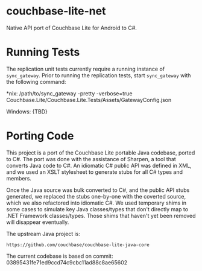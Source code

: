 couchbase-lite-net
==================

Native API port of Couchbase Lite for Android to C#.

Running Tests
=============

The replication unit tests currently require a running
instance of `sync_gateway`. Prior to running the
replication tests, start `sync_gateway` with the following
command:

*nix:
   /path/to/sync_gateway -pretty -verbose=true Couchbase.Lite/Couchbase.Lite.Tests/Assets/GatewayConfig.json

Windows:
   {TBD}

Porting Code
============

This project is a port of the Couchbase Lite portable Java codebase,
ported to C#.  The port was done with the assistance of Sharpen,
a tool that converts Java code to C#. An idiomatic C# public API
was defined in XML, and we used an XSLT stylesheet to generate
stubs for all C# types and members.

Once the Java source was bulk converted to C#, and the public API
stubs generated, we replaced the stubs one-by-one with the coverted
source, which we also refactored into idiomatic C#. We used temporary 
shims in some cases to simulate key Java classes/types that don't 
directly map to .NET Framework classes/types. Those shims that 
haven't yet been removed will disappear eventually.

The upstream Java project is:

    https://github.com/couchbase/couchbase-lite-java-core

The current codebase is based on commit:
	03895431fe71ed9ccd74c9cbc11ad88c8ae65602




